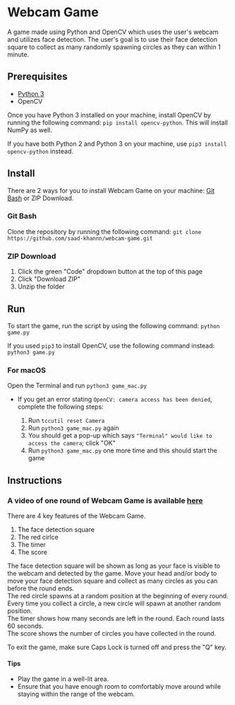 # Webcam Game

A game made using Python and OpenCV which uses the user's webcam and utilizes face detection. The user's goal is to use their face detection square to collect as many randomly spawning circles as they can within 1 minute.

## Prerequisites
* [Python 3](https://www.python.org/downloads/)
* OpenCV

Once you have Python 3 installed on your machine, install OpenCV by running the following command: ```pip install opencv-python```. This will install NumPy as well.

If you have both Python 2 and Python 3 on your machine, use ```pip3 install opencv-python``` instead. 

## Install
There are 2 ways for you to install Webcam Game on your machine: [Git Bash](https://git-scm.com/downloads) or ZIP Download.

### Git Bash
Clone the repository by running the following command: ```git clone https://github.com/saad-khannn/webcam-game.git```

### ZIP Download
1. Click the green "Code" dropdown button at the top of this page
2. Click "Download ZIP"
3. Unzip the folder 

## Run
To start the game, run the script by using the following command:
```python game.py```

If you used ```pip3``` to install OpenCV, use the following command instead: ```python3 game.py```

### For macOS
Open the Terminal and run ```python3 game_mac.py```

* If you get an error stating ```OpenCV: camera access has been denied```, complete the following steps: 

  1. Run ```tccutil reset Camera```
  2. Run ```python3 game_mac.py``` again
  3. You should get a pop-up which says ```"Terminal" would like to access the camera```; click "OK" 
  5. Run ```python3 game_mac.py``` one more time and this should start the game

## Instructions

### A video of one round of Webcam Game is available [here](https://youtu.be/Kb2Tw2OYEjU)

There are 4 key features of the Webcam Game.

1. The face detection square
2. The red cirlce 
3. The timer 
4. The score

The face detection square will be shown as long as your face is visible to the webcam and detected by the game. Move your head and/or body to move your face detection square and collect as many circles as you can before the round ends. <br/>
The red circle spawns at a random position at the beginning of every round. Every time you collect a circle, a new circle will spawn at another random position. <br/>
The timer shows how many seconds are left in the round. Each round lasts 60 seconds. <br/>
The score shows the number of circles you have collected in the round. <br/>

To exit the game, make sure Caps Lock is turned off and press the "Q" key. 

#### Tips
* Play the game in a well-lit area. 
* Ensure that you have enough room to comfortably move around while staying within the range of the webcam.
